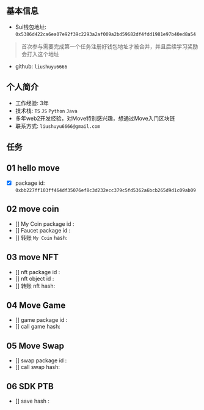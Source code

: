 ## 基本信息
- Sui钱包地址: `0x5386d422ca6ea07e92f39c2293a2af009a2bd59682df4fdd1981e97b40ed8a54`
> 首次参与需要完成第一个任务注册好钱包地址才被合并，并且后续学习奖励会打入这个地址
- github: `liushuyu6666`

## 个人简介
- 工作经验: 3年
- 技术栈: `TS` `JS` `Python` `Java`
- 多年web2开发经验，对Move特别感兴趣，想通过Move入门区块链
- 联系方式: `liushuyu6666@gmail.com`

## 任务

##   01 hello move  
- [x] package id: `0xbb227ff103ff464df35076ef8c3d232ecc379c5fd5362a6bcb265d9d1c09ab09`

##   02 move coin
- [] My Coin package id : 
- [] Faucet package id : 
- [] 转账 `My Coin` hash:

##   03 move NFT
- [] nft package id :
- [] nft object id : 
- [] 转账 nft  hash:

##   04 Move Game
- [] game package id :
- [] call game hash:

##   05 Move Swap
- [] swap package id :
- [] call swap hash:

##   06 SDK PTB
- [] save hash :
